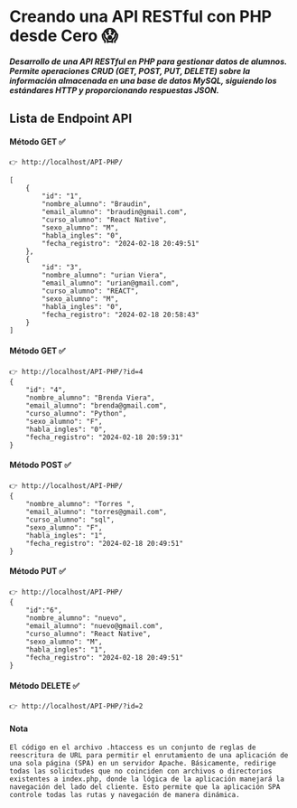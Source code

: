 # Creando una API RESTful con PHP desde Cero 😱

##### Desarrollo de una API RESTful en PHP para gestionar datos de alumnos. Permite operaciones CRUD (GET, POST, PUT, DELETE) sobre la información almacenada en una base de datos MySQL, siguiendo los estándares HTTP y proporcionando respuestas JSON.

## Lista de Endpoint API

#### Método GET ✅

    👉 http://localhost/API-PHP/

    [
        {
            "id": "1",
            "nombre_alumno": "Braudin",
            "email_alumno": "braudin@gmail.com",
            "curso_alumno": "React Native",
            "sexo_alumno": "M",
            "habla_ingles": "0",
            "fecha_registro": "2024-02-18 20:49:51"
        },
        {
            "id": "3",
            "nombre_alumno": "urian Viera",
            "email_alumno": "urian@gmail.com",
            "curso_alumno": "REACT",
            "sexo_alumno": "M",
            "habla_ingles": "0",
            "fecha_registro": "2024-02-18 20:58:43"
        }
    ]

#### Método GET ✅

    👉 http://localhost/API-PHP/?id=4
    {
        "id": "4",
        "nombre_alumno": "Brenda Viera",
        "email_alumno": "brenda@gmail.com",
        "curso_alumno": "Python",
        "sexo_alumno": "F",
        "habla_ingles": "0",
        "fecha_registro": "2024-02-18 20:59:31"
    }

#### Método POST ✅

    👉 http://localhost/API-PHP/
    {
        "nombre_alumno": "Torres ",
        "email_alumno": "torres@gmail.com",
        "curso_alumno": "sql",
        "sexo_alumno": "F",
        "habla_ingles": "1",
        "fecha_registro": "2024-02-18 20:49:51"
    }

#### Método PUT ✅

    👉 http://localhost/API-PHP/
    {
        "id":"6",
        "nombre_alumno": "nuevo",
        "email_alumno": "nuevo@gmail.com",
        "curso_alumno": "React Native",
        "sexo_alumno": "M",
        "habla_ingles": "1",
        "fecha_registro": "2024-02-18 20:49:51"
    }

#### Método DELETE ✅

    👉 http://localhost/API-PHP/?id=2

#### Nota

    El código en el archivo .htaccess es un conjunto de reglas de reescritura de URL para permitir el enrutamiento de una aplicación de una sola página (SPA) en un servidor Apache. Básicamente, redirige todas las solicitudes que no coinciden con archivos o directorios existentes a index.php, donde la lógica de la aplicación manejará la navegación del lado del cliente. Esto permite que la aplicación SPA controle todas las rutas y navegación de manera dinámica.

